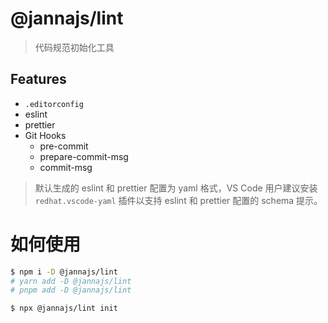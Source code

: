 # @jannajs/lint

> 代码规范初始化工具

## Features

- `.editorconfig`
- eslint
- prettier
- Git Hooks
  - pre-commit
  - prepare-commit-msg
  - commit-msg

> 默认生成的 eslint 和 prettier 配置为 yaml 格式，VS Code 用户建议安装 `redhat.vscode-yaml` 插件以支持 eslint 和 prettier 配置的 schema 提示。


# 如何使用

```sh
$ npm i -D @jannajs/lint
# yarn add -D @jannajs/lint
# pnpm add -D @jannajs/lint

$ npx @jannajs/lint init
```
